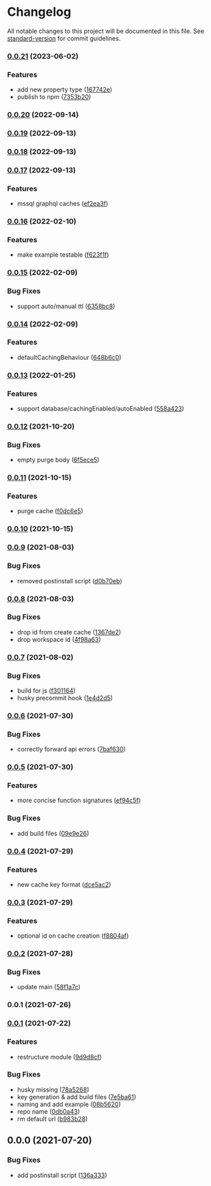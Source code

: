 # Changelog

All notable changes to this project will be documented in this file. See [standard-version](https://github.com/conventional-changelog/standard-version) for commit guidelines.

### [0.0.21](https://github.com/polyscale/polyscale-node/compare/v0.0.20...v0.0.21) (2023-06-02)


### Features

* add new property type ([167742e](https://github.com/polyscale/polyscale-node/commit/167742ee208b9de838bc918837bce8248827cf5a))
* publish to npm ([7353b20](https://github.com/polyscale/polyscale-node/commit/7353b206a8f737d47543db9da9d979670448a2f2))

### [0.0.20](https://github.com/polyscale/polyscale-node/compare/v0.0.19...v0.0.20) (2022-09-14)

### [0.0.19](https://github.com/polyscale/polyscale-node/compare/v0.0.18...v0.0.19) (2022-09-13)

### [0.0.18](https://github.com/polyscale/polyscale-node/compare/v0.0.17...v0.0.18) (2022-09-13)

### [0.0.17](https://github.com/polyscale/polyscale-node/compare/v0.0.16...v0.0.17) (2022-09-13)


### Features

* mssql graphql caches ([ef2ea3f](https://github.com/polyscale/polyscale-node/commit/ef2ea3fe20003d6fbbc82656b3acf5fd00b2fc52))

### [0.0.16](https://github.com/polyscale/polyscale-node/compare/v0.0.15...v0.0.16) (2022-02-10)


### Features

* make example testable ([f623f1f](https://github.com/polyscale/polyscale-node/commit/f623f1fecbcdb99367a194af5d165ff31f752ba5))

### [0.0.15](https://github.com/polyscale/polyscale-node/compare/v0.0.14...v0.0.15) (2022-02-09)


### Bug Fixes

* support auto/manual ttl ([6358bc8](https://github.com/polyscale/polyscale-node/commit/6358bc8d6ff24661e4594777f6f510736405e18e))

### [0.0.14](https://github.com/polyscale/polyscale-node/compare/v0.0.13...v0.0.14) (2022-02-09)


### Features

* defaultCachingBehaviour ([648b6c0](https://github.com/polyscale/polyscale-node/commit/648b6c04cb87df2f19eea0e7f81f724eb5dd8edd))

### [0.0.13](https://github.com/polyscale/polyscale-node/compare/v0.0.12...v0.0.13) (2022-01-25)


### Features

* support database/cachingEnabled/autoEnabled ([558a423](https://github.com/polyscale/polyscale-node/commit/558a423d494f823914061bd6c624641158ab0df3))

### [0.0.12](https://github.com/polyscale/polyscale-node/compare/v0.0.11...v0.0.12) (2021-10-20)


### Bug Fixes

* empty purge body ([6f5ece5](https://github.com/polyscale/polyscale-node/commit/6f5ece59eaa56f479108c38c5eea5a7a8430c08c))

### [0.0.11](https://github.com/polyscale/polyscale-node/compare/v0.0.10...v0.0.11) (2021-10-15)


### Features

* purge cache ([f0dc6e5](https://github.com/polyscale/polyscale-node/commit/f0dc6e5a6bbf0a4d734d4f2fe3dea78a96f7a62e))

### [0.0.10](https://github.com/polyscale/polyscale-node/compare/v0.0.9...v0.0.10) (2021-10-15)

### [0.0.9](https://github.com/polyscale/polyscale-node/compare/v0.0.8...v0.0.9) (2021-08-03)


### Bug Fixes

* removed postinstall script ([d0b70eb](https://github.com/polyscale/polyscale-node/commit/d0b70eb84f69a7d134b057dbacd65863cbb0856d))

### [0.0.8](https://github.com/polyscale/polyscale-node/compare/v0.0.7...v0.0.8) (2021-08-03)


### Bug Fixes

* drop id from create cache ([1367de2](https://github.com/polyscale/polyscale-node/commit/1367de29b3a66905b4e08bcab215a5de2a302a15))
* drop workspace id ([4f98a63](https://github.com/polyscale/polyscale-node/commit/4f98a63f01dd3558984c4868f21a371193cdddbf))

### [0.0.7](https://github.com/polyscale/polyscale-node/compare/v0.0.6...v0.0.7) (2021-08-02)


### Bug Fixes

* build for js ([f301164](https://github.com/polyscale/polyscale-node/commit/f3011648cd58a6145452a58f4d706df2c73ebab5))
* husky precommit hook ([1e4d2d5](https://github.com/polyscale/polyscale-node/commit/1e4d2d5dad0a11c28fb85b20bec1d32a802d65df))

### [0.0.6](https://github.com/polyscale/polyscale-node/compare/v0.0.5...v0.0.6) (2021-07-30)


### Bug Fixes

* correctly forward api errors ([7baf630](https://github.com/polyscale/polyscale-node/commit/7baf6300b183235b90aefbb1dcfbd92ee30219bc))

### [0.0.5](https://github.com/polyscale/polyscale-node/compare/v0.0.4...v0.0.5) (2021-07-30)


### Features

* more concise function signatures ([ef94c5f](https://github.com/polyscale/polyscale-node/commit/ef94c5fc2618d50fd046d119e272ba2d808568e4))


### Bug Fixes

* add build files ([09e9e26](https://github.com/polyscale/polyscale-node/commit/09e9e26b97defca0c3dcd7bd1e02854a0b4370c4))

### [0.0.4](https://github.com/polyscale/polyscale-node/compare/v0.0.3...v0.0.4) (2021-07-29)


### Features

* new cache key format ([dce5ac2](https://github.com/polyscale/polyscale-node/commit/dce5ac266372eac8f9f2052818d863ede032e4c8))

### [0.0.3](https://github.com/polyscale/polyscale-node/compare/v0.0.2...v0.0.3) (2021-07-29)


### Features

* optional id on cache creation ([f8804af](https://github.com/polyscale/polyscale-node/commit/f8804afbf1182600d2312e69aef16066d8edf60f))

### [0.0.2](https://github.com/polyscale/polyscale-node/compare/v0.0.1...v0.0.2) (2021-07-28)


### Bug Fixes

* update main ([58f1a7c](https://github.com/polyscale/polyscale-node/commit/58f1a7c2a19985c702414db976ed36c3b53006b1))

### 0.0.1 (2021-07-26)

### [0.0.1](https://github.com/polyscale/polyscale-node/compare/v0.0.0...v0.0.1) (2021-07-22)


### Features

* restructure module ([9d9d8cf](https://github.com/polyscale/polyscale-node/commit/9d9d8cfbc1a8d6006799067e8b82e0eeb765f6ca))


### Bug Fixes

* husky missing ([78a5268](https://github.com/polyscale/polyscale-node/commit/78a5268c534bec2bb7c5ad51019aa7b78cb86188))
* key generation & add build files ([7e5ba61](https://github.com/polyscale/polyscale-node/commit/7e5ba61c7ef2a060513da04c90489c6b65226e87))
* naming and add example ([08b5620](https://github.com/polyscale/polyscale-node/commit/08b562025c18db3904043f16b2912a664a62897a))
* repo name ([0db0a43](https://github.com/polyscale/polyscale-node/commit/0db0a4393e97309eba6315bc240a5fafb1aa8433))
* rm default url ([b983b28](https://github.com/polyscale/polyscale-node/commit/b983b289af124521eb1c5603e056a16c9ec9254f))

## 0.0.0 (2021-07-20)


### Bug Fixes

* add postinstall script ([136a333](https://github.com/polyscale/api-client/commit/136a333a6d95d8879fdd603fe8e06f12ccec5589))
